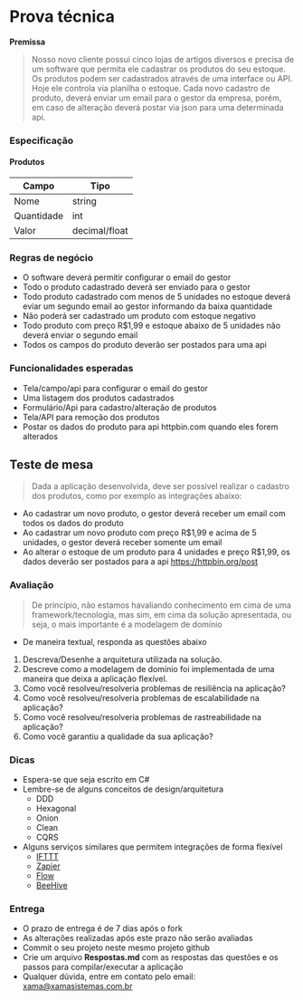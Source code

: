 # Prova técnica

**Premissa**
> Nosso novo cliente possui cinco lojas de artigos diversos e precisa de um software que permita ele cadastrar os produtos do seu estoque.
> Os produtos podem ser cadastrados através de uma interface ou API. Hoje ele controla via planilha o estoque. Cada novo cadastro de produto, deverá enviar um email para o gestor da empresa, porém, em caso de alteração deverá postar via json para uma determinada api.

### Especificação
#### Produtos
| Campo | Tipo |
| ----- | ---- |
| Nome  | string |
| Quantidade | int |
| Valor | decimal/float |


### Regras de negócio
- O software deverá permitir configurar o email do gestor
- Todo o produto cadastrado deverá ser enviado para o gestor
- Todo produto cadastrado com menos de 5 unidades no estoque deverá eviar um segundo email ao gestor informando da baixa quantidade
- Não poderá ser cadastrado um produto com estoque negativo
- Todo produto com preço R$1,99 e estoque abaixo de 5 unidades não deverá enviar o segundo email
- Todos os campos do produto deverão ser postados para uma api

### Funcionalidades esperadas
- Tela/campo/api para configurar o email do gestor
- Uma listagem dos produtos cadastrados
- Formulário/Api para cadastro/alteração de produtos
- Tela/API para remoção dos produtos
- Postar os dados do produto para api httpbin.com quando eles forem alterados

## Teste de mesa
> Dada a aplicação desenvolvida, deve ser possível realizar o cadastro dos produtos, como por exemplo as integrações abaixo:
- Ao cadastrar um novo produto, o gestor deverá receber um email com todos os dados do produto
- Ao cadastrar um novo produto com preço R$1,99 e acima de 5 unidades, o gestor deverá receber somente um email
- Ao alterar o estoque de um produto para 4 unidades e preço R$1,99, os dados deverão ser postados para a api https://httpbin.org/post

### Avaliação
> De princípio, não estamos havaliando conhecimento em cima de uma framework/tecnologia, mas sim, em cima da solução apresentada, ou seja, o mais importante é a modelagem de domínio

- De maneira textual, responda as questões abaixo
1. Descreva/Desenhe a arquitetura utilizada na solução.
2. Descreve como a modelagem de domínio foi implementada de uma maneira que deixa a aplicação flexível.
3. Como você resolveu/resolveria problemas de resiliência na aplicação?
4. Como você resolveu/resolveria problemas de escalabilidade na aplicação?
5. Como você resolveu/resolveria problemas de rastreabilidade na aplicação?
6. Como você garantiu a qualidade da sua aplicação?

### Dicas
- Espera-se que seja escrito em C#
- Lembre-se de alguns conceitos de design/arquitetura
  - DDD
  - Hexagonal
  - Onion
  - Clean
  - CQRS
- Alguns serviços similares que permitem integrações de forma flexível
  - [IFTTT](https://ifttt.com/)
  - [Zapier](https://zapier.com/)
  - [Flow](https://flow.microsoft.com/)
  - [BeeHive](https://github.com/muesli/beehive)

### Entrega
- O prazo de entrega é de 7 dias após o fork
- As alterações realizadas após este prazo não serão avaliadas
- Commit o seu projeto neste mesmo projeto github
- Crie um arquivo **Respostas.md** com as respostas das questões e os passos para compilar/executar a aplicação
- Qualquer dúvida, entre em contato pelo email: [xama@xamasistemas.com.br](mailto:xama@xamasistemas.com.br)
